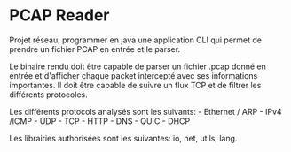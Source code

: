 # PCAP Reader

Projet réseau, programmer en java une application CLI qui permet de prendre un fichier PCAP en entrée et le parser.

Le binaire rendu doit être capable de parser un fichier .pcap donné en entrée et d'afficher chaque packet intercepté avec ses informations importantes. Il doit être capable de suivre un flux TCP et de filtrer les différents protocoles.

Les différents protocols analysés sont les suivants: 
    - Ethernet / ARP
    - IPv4 /ICMP
    - UDP
    - TCP
    - HTTP
    - DNS
    - QUIC
    - DHCP

Les librairies authorisées sont les suivantes: io, net, utils, lang.